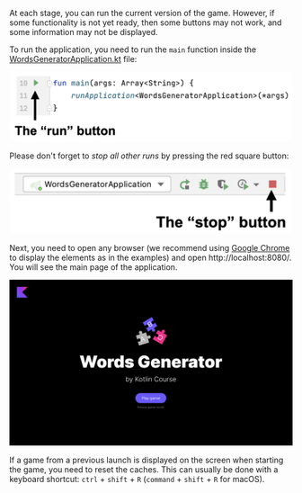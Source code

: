 At each stage, you can run the current version of the game.
However, if some functionality is not yet ready,
then some buttons may not work, and some information may not be displayed.

To run the application, you need to run the `main` function inside
the [WordsGeneratorApplication.kt](./src/main/kotlin/jetbrains/kotlin/course/words/generator/WordsGeneratorApplication.kt) file:

![How to run the game](../../utils/src/main/resources/images/run/words_generator_run.png)

Please don't forget to _stop all other runs_ by pressing the red square button:

![How to stop the game](../../utils/src/main/resources/images/stop/words_generator_stop.png)

Next, you need to open any browser (we recommend using [Google Chrome](https://www.google.com/chrome/) to display the elements as in the examples)
and open http://localhost:8080/. You will see the main page of the application.

<div class="hint" title="Click me to view what the main page of the application looks like">

![The main page of the game](../../utils/src/main/resources/images/main/words_generator.png)

</div>

<div class="hint" title="Click me if the game from the previous launch is displayed">

If a game from a previous launch is displayed on the screen when starting the game, you need to reset the caches.
This can usually be done with a keyboard shortcut: `ctrl` + `shift` + `R` (`command` + `shift` + `R` for macOS).
</div>

